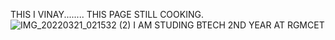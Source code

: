 THIS I VINAY........
THIS PAGE STILL COOKING.
![IMG_20220321_021532 (2)](https://user-images.githubusercontent.com/103072884/172052714-3b576136-f661-499e-b52d-f686867077d7.jpg)
I AM STUDING BTECH 2ND YEAR AT RGMCET
